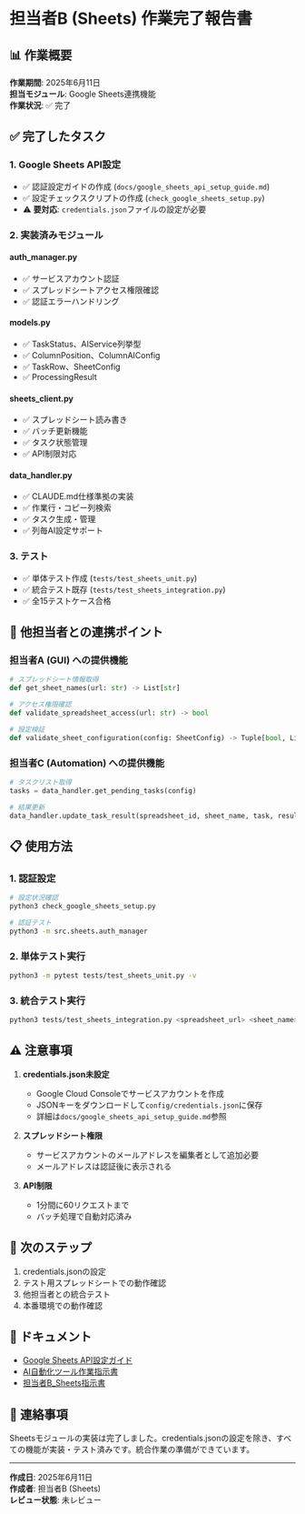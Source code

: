 # 担当者B (Sheets) 作業完了報告書

## 📊 作業概要

**作業期間**: 2025年6月11日  
**担当モジュール**: Google Sheets連携機能  
**作業状況**: ✅ 完了

## ✅ 完了したタスク

### 1. Google Sheets API設定
- ✅ 認証設定ガイドの作成 (`docs/google_sheets_api_setup_guide.md`)
- ✅ 設定チェックスクリプトの作成 (`check_google_sheets_setup.py`)
- ⚠️ **要対応**: `credentials.json`ファイルの設定が必要

### 2. 実装済みモジュール

#### auth_manager.py
- ✅ サービスアカウント認証
- ✅ スプレッドシートアクセス権限確認
- ✅ 認証エラーハンドリング

#### models.py
- ✅ TaskStatus、AIService列挙型
- ✅ ColumnPosition、ColumnAIConfig
- ✅ TaskRow、SheetConfig
- ✅ ProcessingResult

#### sheets_client.py
- ✅ スプレッドシート読み書き
- ✅ バッチ更新機能
- ✅ タスク状態管理
- ✅ API制限対応

#### data_handler.py
- ✅ CLAUDE.md仕様準拠の実装
- ✅ 作業行・コピー列検索
- ✅ タスク生成・管理
- ✅ 列毎AI設定サポート

### 3. テスト
- ✅ 単体テスト作成 (`tests/test_sheets_unit.py`)
- ✅ 統合テスト既存 (`tests/test_sheets_integration.py`)
- ✅ 全15テストケース合格

## 🔗 他担当者との連携ポイント

### 担当者A (GUI) への提供機能
```python
# スプレッドシート情報取得
def get_sheet_names(url: str) -> List[str]

# アクセス権限確認
def validate_spreadsheet_access(url: str) -> bool

# 設定検証
def validate_sheet_configuration(config: SheetConfig) -> Tuple[bool, List[str]]
```

### 担当者C (Automation) への提供機能
```python
# タスクリスト取得
tasks = data_handler.get_pending_tasks(config)

# 結果更新
data_handler.update_task_result(spreadsheet_id, sheet_name, task, result)
```

## 📋 使用方法

### 1. 認証設定
```bash
# 設定状況確認
python3 check_google_sheets_setup.py

# 認証テスト
python3 -m src.sheets.auth_manager
```

### 2. 単体テスト実行
```bash
python3 -m pytest tests/test_sheets_unit.py -v
```

### 3. 統合テスト実行
```bash
python3 tests/test_sheets_integration.py <spreadsheet_url> <sheet_name>
```

## ⚠️ 注意事項

1. **credentials.json未設定**
   - Google Cloud Consoleでサービスアカウントを作成
   - JSONキーをダウンロードして`config/credentials.json`に保存
   - 詳細は`docs/google_sheets_api_setup_guide.md`参照

2. **スプレッドシート権限**
   - サービスアカウントのメールアドレスを編集者として追加必要
   - メールアドレスは認証後に表示される

3. **API制限**
   - 1分間に60リクエストまで
   - バッチ処理で自動対応済み

## 🚀 次のステップ

1. credentials.jsonの設定
2. テスト用スプレッドシートでの動作確認
3. 他担当者との統合テスト
4. 本番環境での動作確認

## 📝 ドキュメント

- [Google Sheets API設定ガイド](google_sheets_api_setup_guide.md)
- [AI自動化ツール作業指示書](../全体共通指示書.md)
- [担当者B_Sheets指示書](担当者B_Sheets指示書.md)

## 💬 連絡事項

Sheetsモジュールの実装は完了しました。credentials.jsonの設定を除き、すべての機能が実装・テスト済みです。統合作業の準備ができています。

---
**作成日**: 2025年6月11日  
**作成者**: 担当者B (Sheets)  
**レビュー状態**: 未レビュー